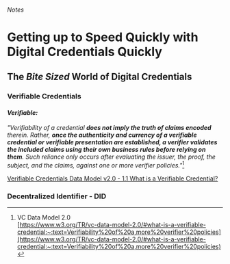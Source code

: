 ###### Notes

# Getting up to Speed Quickly with Digital Credentials Quickly

## The *Bite Sized* World of Digital Credentials 

### Verifiable Credentials

#### ***Verifiable:***

*"Verifiability of a credential **does not imply the truth of claims encoded**
therein. Rather, **once the authenticity and currency of a verifiable credential
or verifiable presentation are established, a verifier validates the included
claims using their own business rules before relying on them**. Such reliance only
occurs after evaluating the issuer, the proof, the subject, and the claims,
against one or more verifier policies."*[^1]

[Verifiable Credentials Data Model v2.0 - 1.1 What is a Verifiable
Credential?]()

### Decentralized Identifier - **DID**






[^1]: VC Data Model 2.0 <br />
    [https://www.w3.org/TR/vc-data-model-2.0/#what-is-a-verifiable-credential:~:text=Verifiability%20of%20a,more%20verifier%20policies](https://www.w3.org/TR/vc-data-model-2.0/#what-is-a-verifiable-credential:~:text=Verifiability%20of%20a,more%20verifier%20policies)